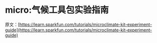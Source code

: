 # micro:气候工具包实验指南

原文：[https://learn.sparkfun.com/tutorials/microclimate-kit-experiment-guide](https://learn.sparkfun.com/tutorials/microclimate-kit-experiment-guide)